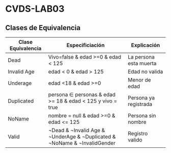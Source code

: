# CVDS-LAB03



## Clases de Equivalencia

| Clase Equivalencia | Especificiación                                                           | Explicación             |
|--------------------|---------------------------------------------------------------------------|-------------------------|
| Dead               | Vivo=false & edad >=0 & edad < 125                                        | La persona esta muerta  |
| Invalid Age        | edad < 0 & edad > 125                                                     | Edad no valida          |
| Underage           | edad <18 & edad >=0                                                       | Menor de edad           |
| Duplicated         | persona ∈ personas & edad >= 18 & edad < 125 y vivo = true                | Persona ya registrada   |
| NoName             | nombre = null & edad >=0 & edad <= 125                                    | Persona sin nombre      |
| Valid              | ¬Dead & ¬Invalid Age & ¬UnderAge & ¬Duplicated & ¬NoName & ¬InvalidGender | Registro valido         |
